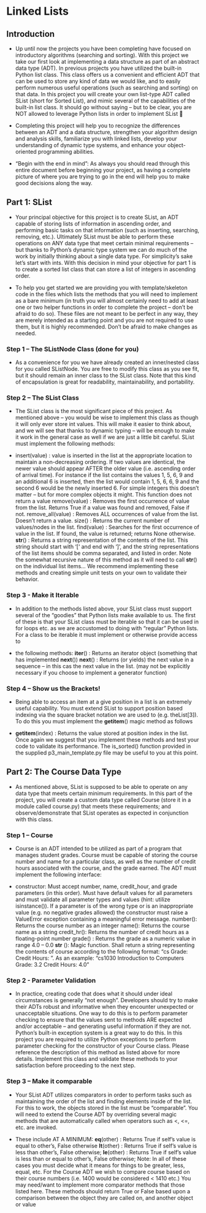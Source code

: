 #  Linked Lists

## Introduction
- Up until now the projects you have been completing have focused on introductory algorithms (searching and sorting). With this project we take our first look at implementing a data structure as part of an abstract data type (ADT). In previous projects you have utilized the built-in Python list class. This class offers us a convenient and efficient ADT that can be used to store any kind of data we would like, and to easily perform numerous useful operations (such as searching and sorting) on that data. In this project you will create your own list-type ADT called SList (short for Sorted List), and mimic several of the capabilities of the built-in list class. It should go without saying – but to be clear, you are NOT allowed to leverage Python lists in order to implement SList 🤨

- Completing this project will help you to recognize the differences between an ADT and a data structure, strengthen your algorithm design and analysis skills, familiarize you with linked lists, develop your understanding of dynamic type systems, and enhance your object-oriented programming abilities.

- “Begin with the end in mind”: As always you should read through this entire document before beginning your project, as having a complete picture of where you are trying to go in the end will help you to make good decisions along the way.

## Part 1: SList
- Your principal objective for this project is to create SList, an ADT capable of storing lists of information in ascending order, and performing basic tasks on that information (such as inserting, searching, removing, etc.). Ultimately SList must be able to perform these operations on ANY data type that meet certain minimal requirements – but thanks to Python’s dynamic type system we can do much of the work by initially thinking about a single data type. For simplicity’s sake let’s start with ints. With this decision in mind your objective for part 1 is to create a sorted list class that can store a list of integers in ascending order.

- To help you get started we are providing you with template/skeleton code in the files which lists the methods that you will need to implement as a bare minimum (in truth you will almost certainly need to add at least one or two helper functions in order to complete the project – don’t be afraid to do so). These files are not meant to be perfect in any way, they are merely intended as a starting point and you are not required to use them, but it is highly recommended. Don’t be afraid to make changes as needed.

### Step 1 – The SListNode Class (done for you)

- As a convenience for you we have already created an inner/nested class for you called SListNode. You are free to modify this class as you see fit, but it should remain an inner class to the SList class. Note that this kind of encapsulation is great for readability, maintainability, and portability.

### Step 2 – The SList Class

- The SList class is the most significant piece of this project. As mentioned above – you would be wise to implement this class as though it will only ever store int values. This will make it easier to think about, and we will see that thanks to dynamic typing – will be enough to make it work in the general case as well if we are just a little bit careful. SList must implement the following methods:

- insert(value) : value is inserted in the list at the appropriate location to maintain a non-decreasing ordering. If two values are identical, the newer value should appear AFTER the older value (i.e. ascending order of arrival time). For instance if the list contains the values 1, 5, 6, 9 and an additional 6 is inserted, then the list would contain 1, 5, 6, 6, 9 and the second 6 would be the newly inserted 6. For simple integers this doesn’t matter – but for more complex objects it might. This function does not return a value
remove(value) : Removes the first occurrence of value from the list. Returns True if a value was found and removed, False if not.
remove_all(value) : Removes ALL occurrences of value from the list. Doesn’t return a value.
size() : Returns the current number of values/nodes in the list.
find(value) : Searches for the first occurrence of value in the list. If found, the value is returned; returns None otherwise.
__str__() : Returns a string representation of the contents of the list. This string should start with ‘[‘ and end with ‘]’, and the string representations of the list items should be comma separated, and listed in order. Note the somewhat recursive nature of this method as it will need to call __str__() on the individual list items…
We recommend implementing these methods and creating simple unit tests on your own to validate their behavior.

### Step 3 - Make it Iterable

- In addition to the methods listed above, your SList class must support several of the “goodies” that Python lists make available to us. The first of these is that your SList class must be iterable so that it can be used in for loops etc. as we are accustomed to doing with “regular” Python lists. For a class to be iterable it must implement or otherwise provide access to 

- the following methods:
__iter__() : Returns an iterator object (something that has implemented __next__())
__next__() : Returns (or yields) the next value in a sequence – in this cas the next value in the list. (may not be explicitly necessary if you choose to implement a generator function)
### Step 4 – Show us the Brackets!

- Being able to access an item at a give position in a list is an extremely useful capability. You must extend SList to support position based indexing via the square bracket notation we are used to (e.g. theList[3]). To do this you must implement the __getitem__() magic method as follows

- __getitem__(index) : Returns the value stored at position index in the list. Once again we suggest that you implement these methods and test your code to validate its performance. The is_sorted() function provided in the supplied p3_main_template.py file may be useful to you at this point.

## Part 2: The Course Data Type
- As mentioned above, SList is supposed to be able to operate on any data type that meets certain minimum requirements. In this part of the project, you will create a custom data type called Course (store it in a module called course.py) that meets these requirements; and observe/demonstrate that SList operates as expected in conjunction with this class.

### Step 1 – Course

- Course is an ADT intended to be utilized as part of a program that manages student grades. Course must be capable of storing the course number and name for a particular class, as well as the number of credit hours associated with the course, and the grade earned. The ADT must implement the following interface:

- constructor: Must accept number, name, credit_hour, and grade parameters (in this order). Must have default values for all parameters and must validate all parameter types and values (hint: utilize isinstance()). If a parameter is of the wrong type or is an inappropriate value (e.g. no negative grades allowed) the constructor must raise a ValueError exception containing a meaningful error message.
number(): Returns the course number as an integer
name(): Returns the course name as a string
credit_hr(): Returns the number of credit hours as a floating-point number
grade() : Returns the grade as a numeric value in range 4.0 – 0.0
__str__ (): Magic function. Shall return a string representing the contents of course according to the following format: “cs Grade: Credit Hours: ”. As an example: “cs1030 Introduction to Computers Grade: 3.2 Credit Hours: 4.0”

### Step 2 - Parameter Validation

- In practice, creating code that does what it should under ideal circumstances is generally “not enough”. Developers should try to make their ADTs robust and informative when they encounter unexpected or unacceptable situations. One way to do this is to perform parameter checking to ensure that the values sent to methods ARE expected and/or acceptable – and generating useful information if they are not. Python’s built-in exception system is a great way to do this. In this project you are required to utilize Python exceptions to perform parameter checking for the constructor of your Course class. Please reference the description of this method as listed above for more details. Implement this class and validate these methods to your satisfaction before proceeding to the next step.

### Step 3 – Make it comparable

- Your SList ADT utilizes comparators in order to perform tasks such as maintaining the order of the list and finding elements inside of the list. For this to work, the objects stored in the list must be “comparable”. You will need to extend the Course ADT by overriding several magic methods that are automatically called when operators such as <, <=, etc. are invoked. 

- These include AT A MINIMUM:
__eq__(other) : Returns True if self’s value is equal to other’s, False otherwise
__lt__(other) : Returns True if self’s value is less than other’s, False otherwise;
__le__(other) : Returns True if self’s value is less than or equal to other’s, False otherwise;
Note: In all of these cases you must decide what it means for things to be greater, less, equal, etc. For the Course ADT we wish to compare course based on their course numbers (i.e. 1400 would be considered < 1410 etc.) You may need/want to implement more comparator methods that those listed here. These methods should return True or False based upon a comparison between the object they are called on, and another object or value